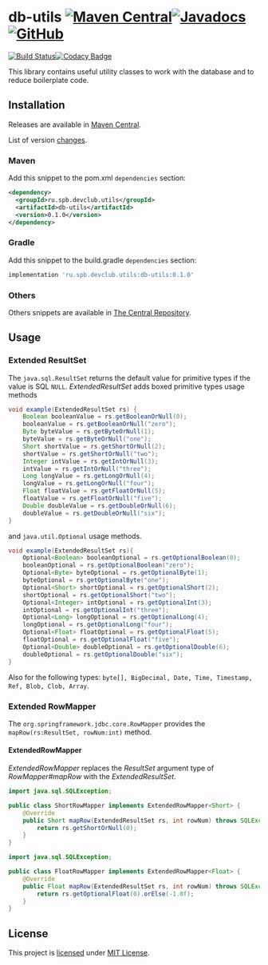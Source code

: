 # db-utils [![Maven Central](https://img.shields.io/maven-central/v/ru.spb.devclub.utils/db-utils)](https://search.maven.org/artifact/ru.spb.devclub.utils/db-utils/0.1.0/jar)[![Javadocs](https://www.javadoc.io/badge/ru.spb.devclub.utils/db-utils.svg)](https://www.javadoc.io/doc/ru.spb.devclub.utils/db-utils/0.1.0)[![GitHub](https://img.shields.io/github/license/devclubspb/db-utils?style=flat&&color=informational)](LICENSE)

[![Build Status](https://travis-ci.com/devclubspb/db-utils.svg?branch=master)](https://travis-ci.com/devclubspb/db-utils)[![Codacy Badge](https://api.codacy.com/project/badge/Grade/cf3eeffef5864b09aa9f29ca7c4cd8b9)](https://www.codacy.com/manual/alexengrig/db-utils?utm_source=github.com&amp;utm_medium=referral&amp;utm_content=devclubspb/db-utils&amp;utm_campaign=Badge_Grade)

This library contains useful utility classes to work with the database and to reduce boilerplate code.

## Installation

Releases are available in [Maven Central](https://repo1.maven.org/maven2/ru/spb/devclub/utils/db-utils/).

List of version [changes](CHANGES.md).

### Maven

Add this snippet to the pom.xml `dependencies` section:

```xml
<dependency>
  <groupId>ru.spb.devclub.utils</groupId>
  <artifactId>db-utils</artifactId>
  <version>0.1.0</version>
</dependency>
```

### Gradle

Add this snippet to the build.gradle `dependencies` section:

```groovy
implementation 'ru.spb.devclub.utils:db-utils:0.1.0'
```

### Others

Others snippets are available in [The Central Repository](https://search.maven.org/artifact/ru.spb.devclub.utils/db-utils/0.1.0/jar).

## Usage

### Extended ResultSet

The `java.sql.ResultSet` returns the default value for primitive types if the value is SQL `NULL`.
_ExtendedResultSet_ adds boxed primitive types usage methods

```java
void example(ExtendedResultSet rs) {
    Boolean booleanValue = rs.getBooleanOrNull(0);
    booleanValue = rs.getBooleanOrNull("zero");
    Byte byteValue = rs.getByteOrNull(1);
    byteValue = rs.getByteOrNull("one");
    Short shortValue = rs.getShortOrNull(2);
    shortValue = rs.getShortOrNull("two");
    Integer intValue = rs.getIntOrNull(3);
    intValue = rs.getIntOrNull("three");
    Long longValue = rs.getLongOrNull(4);
    longValue = rs.getLongOrNull("four");
    Float floatValue = rs.getFloatOrNull(5);
    floatValue = rs.getFloatOrNull("five");
    Double doubleValue = rs.getDoubleOrNull(6);
    doubleValue = rs.getDoubleOrNull("six");
}
```


and `java.util.Optional` usage methods.

```java
void example(ExtendedResultSet rs){
    Optional<Boolean> booleanOptional = rs.getOptionalBoolean(0);
    booleanOptional = rs.getOptionalBoolean("zero");
    Optional<Byte> byteOptional = rs.getOptionalByte(1);
    byteOptional = rs.getOptionalByte("one");
    Optional<Short> shortOptional = rs.getOptionalShort(2);
    shortOptional = rs.getOptionalShort("two");
    Optional<Integer> intOptional = rs.getOptionalInt(3);
    intOptional = rs.getOptionalInt("three");
    Optional<Long> longOptional = rs.getOptionalLong(4);
    longOptional = rs.getOptionalLong("four");
    Optional<Float> floatOptional = rs.getOptionalFloat(5);
    floatOptional = rs.getOptionalFloat("five");
    Optional<Double> doubleOptional = rs.getOptionalDouble(6);
    doubleOptional = rs.getOptionalDouble("six");
}
```

Also for the following types: `byte[], BigDecimal, Date, Time, Timestamp, Ref, Blob, Clob, Array`.

### Extended RowMapper

The `org.springframework.jdbc.core.RowMapper` provides the `mapRow(rs:ResultSet, rowNum:int)` method.

#### ExtendedRowMapper

_ExtendedRowMapper_ replaces the _ResultSet_ argument type of _RowMapper#mapRow_ with the _ExtendedResultSet_.

```java
import java.sql.SQLException;

public class ShortRowMapper implements ExtendedRowMapper<Short> {
    @Override
    public Short mapRow(ExtendedResultSet rs, int rowNum) throws SQLException {
        return rs.getShortOrNull(0);
    }
}
```
```java
import java.sql.SQLException;

public class FloatRowMapper implements ExtendedRowMapper<Float> {
    @Override
    public Float mapRow(ExtendedResultSet rs, int rowNum) throws SQLException {
        return rs.getOptionalFloat(0).orElse(-1.0f);
    }
}
```

## License

This project is [licensed](LICENSE) under [MIT License](https://opensource.org/licenses/MIT).
